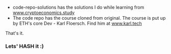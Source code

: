 - code-repo-solutions has the solutions I do while learning from www.cryptoeconomics.study
- The code repo has the course cloned from original. The course is put up by ETH's core Dev - Karl Floersch. Find him at www.karl.tech

That's it.
### Lets' HASH it :)